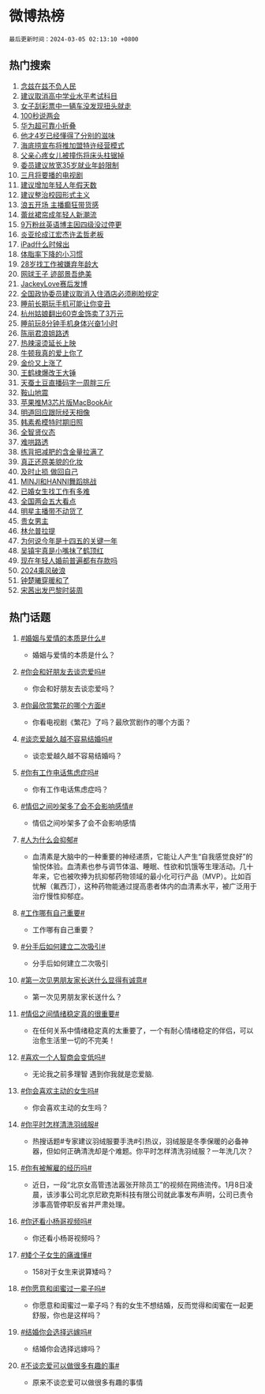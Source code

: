 # 微博热榜

`最后更新时间：2024-03-05 02:13:10 +0800`

## 热门搜索

1. [念兹在兹不负人民](https://m.weibo.cn/search?containerid=100103type%3D1%26t%3D10%26q%3D%23%E5%BF%B5%E5%85%B9%E5%9C%A8%E5%85%B9%E4%B8%8D%E8%B4%9F%E4%BA%BA%E6%B0%91%23&stream_entry_id=51&isnewpage=1&extparam=seat%3D1%26stream_entry_id%3D51%26dgr%3D0%26c_type%3D51%26pos%3D0%26filter_type%3Drealtimehot%26cate%3D10103%26q%3D%2523%25E5%25BF%25B5%25E5%2585%25B9%25E5%259C%25A8%25E5%2585%25B9%25E4%25B8%258D%25E8%25B4%259F%25E4%25BA%25BA%25E6%25B0%2591%2523%26display_time%3D1709575989%26pre_seqid%3D1709575989096026801223)
1. [建议取消高中学业水平考试科目](https://m.weibo.cn/search?containerid=100103type%3D1%26t%3D10%26q%3D%23%E5%BB%BA%E8%AE%AE%E5%8F%96%E6%B6%88%E9%AB%98%E4%B8%AD%E5%AD%A6%E4%B8%9A%E6%B0%B4%E5%B9%B3%E8%80%83%E8%AF%95%E7%A7%91%E7%9B%AE%23&stream_entry_id=31&isnewpage=1&extparam=seat%3D1%26stream_entry_id%3D31%26c_type%3D31%26dgr%3D0%26filter_type%3Drealtimehot%26cate%3D5001%26band_rank%3D1%26pos%3D0%26realpos%3D1%26lcate%3D5001%26q%3D%2523%25E5%25BB%25BA%25E8%25AE%25AE%25E5%258F%2596%25E6%25B6%2588%25E9%25AB%2598%25E4%25B8%25AD%25E5%25AD%25A6%25E4%25B8%259A%25E6%25B0%25B4%25E5%25B9%25B3%25E8%2580%2583%25E8%25AF%2595%25E7%25A7%2591%25E7%259B%25AE%2523%26flag%3D1%26display_time%3D1709575989%26pre_seqid%3D1709575989096026801223)
1. [女子刮彩票中一辆车没发现扭头就走](https://m.weibo.cn/search?containerid=100103type%3D1%26t%3D10%26q%3D%23%E5%A5%B3%E5%AD%90%E5%88%AE%E5%BD%A9%E7%A5%A8%E4%B8%AD%E4%B8%80%E8%BE%86%E8%BD%A6%E6%B2%A1%E5%8F%91%E7%8E%B0%E6%89%AD%E5%A4%B4%E5%B0%B1%E8%B5%B0%23&stream_entry_id=31&isnewpage=1&extparam=seat%3D1%26stream_entry_id%3D31%26c_type%3D31%26dgr%3D0%26filter_type%3Drealtimehot%26cate%3D5001%26band_rank%3D2%26pos%3D1%26realpos%3D2%26lcate%3D5001%26q%3D%2523%25E5%25A5%25B3%25E5%25AD%2590%25E5%2588%25AE%25E5%25BD%25A9%25E7%25A5%25A8%25E4%25B8%25AD%25E4%25B8%2580%25E8%25BE%2586%25E8%25BD%25A6%25E6%25B2%25A1%25E5%258F%2591%25E7%258E%25B0%25E6%2589%25AD%25E5%25A4%25B4%25E5%25B0%25B1%25E8%25B5%25B0%2523%26flag%3D32768%26display_time%3D1709575989%26pre_seqid%3D1709575989096026801223)
1. [100秒说两会](https://m.weibo.cn/search?containerid=100103type%3D1%26t%3D10%26q%3D%23100%E7%A7%92%E8%AF%B4%E4%B8%A4%E4%BC%9A%23&stream_entry_id=31&isnewpage=1&extparam=seat%3D1%26stream_entry_id%3D31%26c_type%3D31%26dgr%3D0%26filter_type%3Drealtimehot%26cate%3D5001%26band_rank%3D3%26pos%3D2%26realpos%3D3%26lcate%3D5001%26q%3D%2523100%25E7%25A7%2592%25E8%25AF%25B4%25E4%25B8%25A4%25E4%25BC%259A%2523%26flag%3D0%26display_time%3D1709575989%26pre_seqid%3D1709575989096026801223)
1. [华为超可靠小折叠](https://m.weibo.cn/search?containerid=100103type%3D1%26t%3D10%26q%3D%23%E5%8D%8E%E4%B8%BA%E8%B6%85%E5%8F%AF%E9%9D%A0%E5%B0%8F%E6%8A%98%E5%8F%A0%23&stream_entry_id=31&isnewpage=1&extparam=seat%3D1%26stream_entry_id%3D31%26c_type%3D31%26dgr%3D0%26filter_type%3Drealtimehot%26adid%3D225747%26q%3D%2523%25E5%258D%258E%25E4%25B8%25BA%25E8%25B6%2585%25E5%258F%25AF%25E9%259D%25A0%25E5%25B0%258F%25E6%258A%2598%25E5%258F%25A0%2523%26cate%3D5001%26pos%3D3%26band_rank%3D4%26lcate%3D5001%26topic_ad%3D1%26is_ad_pos%3D1%26display_time%3D1709575989%26pre_seqid%3D1709575989096026801223)
1. [他才4岁已经懂得了分别的滋味](https://m.weibo.cn/search?containerid=100103type%3D1%26t%3D10%26q%3D%23%E4%BB%96%E6%89%8D4%E5%B2%81%E5%B7%B2%E7%BB%8F%E6%87%82%E5%BE%97%E4%BA%86%E5%88%86%E5%88%AB%E7%9A%84%E6%BB%8B%E5%91%B3%23&stream_entry_id=31&isnewpage=1&extparam=seat%3D1%26stream_entry_id%3D31%26c_type%3D31%26dgr%3D0%26filter_type%3Drealtimehot%26cate%3D5001%26band_rank%3D4%26pos%3D4%26realpos%3D4%26lcate%3D5001%26q%3D%2523%25E4%25BB%2596%25E6%2589%258D4%25E5%25B2%2581%25E5%25B7%25B2%25E7%25BB%258F%25E6%2587%2582%25E5%25BE%2597%25E4%25BA%2586%25E5%2588%2586%25E5%2588%25AB%25E7%259A%2584%25E6%25BB%258B%25E5%2591%25B3%2523%26flag%3D32768%26display_time%3D1709575989%26pre_seqid%3D1709575989096026801223)
1. [海底捞宣布将推加盟特许经营模式](https://m.weibo.cn/search?containerid=100103type%3D1%26t%3D10%26q%3D%23%E6%B5%B7%E5%BA%95%E6%8D%9E%E5%AE%A3%E5%B8%83%E5%B0%86%E6%8E%A8%E5%8A%A0%E7%9B%9F%E7%89%B9%E8%AE%B8%E7%BB%8F%E8%90%A5%E6%A8%A1%E5%BC%8F%23&stream_entry_id=31&isnewpage=1&extparam=seat%3D1%26stream_entry_id%3D31%26c_type%3D31%26dgr%3D0%26filter_type%3Drealtimehot%26cate%3D5001%26band_rank%3D5%26pos%3D5%26realpos%3D5%26lcate%3D5001%26q%3D%2523%25E6%25B5%25B7%25E5%25BA%2595%25E6%258D%259E%25E5%25AE%25A3%25E5%25B8%2583%25E5%25B0%2586%25E6%258E%25A8%25E5%258A%25A0%25E7%259B%259F%25E7%2589%25B9%25E8%25AE%25B8%25E7%25BB%258F%25E8%2590%25A5%25E6%25A8%25A1%25E5%25BC%258F%2523%26flag%3D2%26display_time%3D1709575989%26pre_seqid%3D1709575989096026801223)
1. [父亲心疼女儿被撞伤将床头柱锯掉](https://m.weibo.cn/search?containerid=100103type%3D1%26t%3D10%26q%3D%23%E7%88%B6%E4%BA%B2%E5%BF%83%E7%96%BC%E5%A5%B3%E5%84%BF%E8%A2%AB%E6%92%9E%E4%BC%A4%E5%B0%86%E5%BA%8A%E5%A4%B4%E6%9F%B1%E9%94%AF%E6%8E%89%23&stream_entry_id=31&isnewpage=1&extparam=seat%3D1%26stream_entry_id%3D31%26c_type%3D31%26dgr%3D0%26filter_type%3Drealtimehot%26cate%3D5001%26band_rank%3D6%26pos%3D6%26realpos%3D6%26lcate%3D5001%26q%3D%2523%25E7%2588%25B6%25E4%25BA%25B2%25E5%25BF%2583%25E7%2596%25BC%25E5%25A5%25B3%25E5%2584%25BF%25E8%25A2%25AB%25E6%2592%259E%25E4%25BC%25A4%25E5%25B0%2586%25E5%25BA%258A%25E5%25A4%25B4%25E6%259F%25B1%25E9%2594%25AF%25E6%258E%2589%2523%26flag%3D32768%26display_time%3D1709575989%26pre_seqid%3D1709575989096026801223)
1. [委员建议放宽35岁就业年龄限制](https://m.weibo.cn/search?containerid=100103type%3D1%26t%3D10%26q%3D%23%E5%A7%94%E5%91%98%E5%BB%BA%E8%AE%AE%E6%94%BE%E5%AE%BD35%E5%B2%81%E5%B0%B1%E4%B8%9A%E5%B9%B4%E9%BE%84%E9%99%90%E5%88%B6%23&stream_entry_id=31&isnewpage=1&extparam=seat%3D1%26stream_entry_id%3D31%26c_type%3D31%26dgr%3D0%26filter_type%3Drealtimehot%26cate%3D5001%26band_rank%3D7%26pos%3D7%26realpos%3D7%26lcate%3D5001%26q%3D%2523%25E5%25A7%2594%25E5%2591%2598%25E5%25BB%25BA%25E8%25AE%25AE%25E6%2594%25BE%25E5%25AE%25BD35%25E5%25B2%2581%25E5%25B0%25B1%25E4%25B8%259A%25E5%25B9%25B4%25E9%25BE%2584%25E9%2599%2590%25E5%2588%25B6%2523%26flag%3D0%26display_time%3D1709575989%26pre_seqid%3D1709575989096026801223)
1. [三月将要播的电视剧](https://m.weibo.cn/search?containerid=100103type%3D1%26t%3D10%26q%3D%23%E4%B8%89%E6%9C%88%E5%B0%86%E8%A6%81%E6%92%AD%E7%9A%84%E7%94%B5%E8%A7%86%E5%89%A7%23&stream_entry_id=31&isnewpage=1&extparam=seat%3D1%26stream_entry_id%3D31%26c_type%3D31%26dgr%3D0%26filter_type%3Drealtimehot%26cate%3D5001%26band_rank%3D8%26pos%3D8%26realpos%3D8%26lcate%3D5001%26q%3D%2523%25E4%25B8%2589%25E6%259C%2588%25E5%25B0%2586%25E8%25A6%2581%25E6%2592%25AD%25E7%259A%2584%25E7%2594%25B5%25E8%25A7%2586%25E5%2589%25A7%2523%26flag%3D0%26display_time%3D1709575989%26pre_seqid%3D1709575989096026801223)
1. [建议增加年轻人年假天数](https://m.weibo.cn/search?containerid=100103type%3D1%26t%3D10%26q%3D%23%E5%BB%BA%E8%AE%AE%E5%A2%9E%E5%8A%A0%E5%B9%B4%E8%BD%BB%E4%BA%BA%E5%B9%B4%E5%81%87%E5%A4%A9%E6%95%B0%23&stream_entry_id=31&isnewpage=1&extparam=seat%3D1%26stream_entry_id%3D31%26c_type%3D31%26dgr%3D0%26filter_type%3Drealtimehot%26cate%3D5001%26band_rank%3D9%26pos%3D9%26realpos%3D9%26lcate%3D5001%26q%3D%2523%25E5%25BB%25BA%25E8%25AE%25AE%25E5%25A2%259E%25E5%258A%25A0%25E5%25B9%25B4%25E8%25BD%25BB%25E4%25BA%25BA%25E5%25B9%25B4%25E5%2581%2587%25E5%25A4%25A9%25E6%2595%25B0%2523%26flag%3D0%26display_time%3D1709575989%26pre_seqid%3D1709575989096026801223)
1. [建议整治校园形式主义](https://m.weibo.cn/search?containerid=100103type%3D1%26t%3D10%26q%3D%23%E5%BB%BA%E8%AE%AE%E6%95%B4%E6%B2%BB%E6%A0%A1%E5%9B%AD%E5%BD%A2%E5%BC%8F%E4%B8%BB%E4%B9%89%23&stream_entry_id=31&isnewpage=1&extparam=seat%3D1%26stream_entry_id%3D31%26c_type%3D31%26dgr%3D0%26filter_type%3Drealtimehot%26cate%3D5001%26band_rank%3D10%26pos%3D10%26realpos%3D10%26lcate%3D5001%26q%3D%2523%25E5%25BB%25BA%25E8%25AE%25AE%25E6%2595%25B4%25E6%25B2%25BB%25E6%25A0%25A1%25E5%259B%25AD%25E5%25BD%25A2%25E5%25BC%258F%25E4%25B8%25BB%25E4%25B9%2589%2523%26flag%3D0%26display_time%3D1709575989%26pre_seqid%3D1709575989096026801223)
1. [浪五开场 主播癫狂带货感](https://m.weibo.cn/search?containerid=100103type%3D1%26t%3D10%26q%3D%E6%B5%AA%E4%BA%94%E5%BC%80%E5%9C%BA+%E4%B8%BB%E6%92%AD%E7%99%AB%E7%8B%82%E5%B8%A6%E8%B4%A7%E6%84%9F&stream_entry_id=31&isnewpage=1&extparam=seat%3D1%26stream_entry_id%3D31%26c_type%3D31%26dgr%3D0%26filter_type%3Drealtimehot%26cate%3D5001%26band_rank%3D11%26pos%3D11%26realpos%3D11%26lcate%3D5001%26q%3D%25E6%25B5%25AA%25E4%25BA%2594%25E5%25BC%2580%25E5%259C%25BA%2520%25E4%25B8%25BB%25E6%2592%25AD%25E7%2599%25AB%25E7%258B%2582%25E5%25B8%25A6%25E8%25B4%25A7%25E6%2584%259F%26flag%3D2%26display_time%3D1709575989%26pre_seqid%3D1709575989096026801223)
1. [蕾丝裙帘成年轻人新潮流](https://m.weibo.cn/search?containerid=100103type%3D1%26t%3D10%26q%3D%23%E8%95%BE%E4%B8%9D%E8%A3%99%E5%B8%98%E6%88%90%E5%B9%B4%E8%BD%BB%E4%BA%BA%E6%96%B0%E6%BD%AE%E6%B5%81%23&stream_entry_id=31&isnewpage=1&extparam=seat%3D1%26stream_entry_id%3D31%26c_type%3D31%26dgr%3D0%26filter_type%3Drealtimehot%26cate%3D5001%26band_rank%3D12%26pos%3D12%26realpos%3D12%26lcate%3D5001%26q%3D%2523%25E8%2595%25BE%25E4%25B8%259D%25E8%25A3%2599%25E5%25B8%2598%25E6%2588%2590%25E5%25B9%25B4%25E8%25BD%25BB%25E4%25BA%25BA%25E6%2596%25B0%25E6%25BD%25AE%25E6%25B5%2581%2523%26flag%3D2%26display_time%3D1709575989%26pre_seqid%3D1709575989096026801223)
1. [9万粉丝英语博主因四级没过停更](https://m.weibo.cn/search?containerid=100103type%3D1%26t%3D10%26q%3D%239%E4%B8%87%E7%B2%89%E4%B8%9D%E8%8B%B1%E8%AF%AD%E5%8D%9A%E4%B8%BB%E5%9B%A0%E5%9B%9B%E7%BA%A7%E6%B2%A1%E8%BF%87%E5%81%9C%E6%9B%B4%23&stream_entry_id=31&isnewpage=1&extparam=seat%3D1%26stream_entry_id%3D31%26c_type%3D31%26dgr%3D0%26filter_type%3Drealtimehot%26cate%3D5001%26band_rank%3D13%26pos%3D13%26realpos%3D13%26lcate%3D5001%26q%3D%25239%25E4%25B8%2587%25E7%25B2%2589%25E4%25B8%259D%25E8%258B%25B1%25E8%25AF%25AD%25E5%258D%259A%25E4%25B8%25BB%25E5%259B%25A0%25E5%259B%259B%25E7%25BA%25A7%25E6%25B2%25A1%25E8%25BF%2587%25E5%2581%259C%25E6%259B%25B4%2523%26flag%3D2%26display_time%3D1709575989%26pre_seqid%3D1709575989096026801223)
1. [炎亚纶成江宏杰许孟哲老板](https://m.weibo.cn/search?containerid=100103type%3D1%26t%3D10%26q%3D%23%E7%82%8E%E4%BA%9A%E7%BA%B6%E6%88%90%E6%B1%9F%E5%AE%8F%E6%9D%B0%E8%AE%B8%E5%AD%9F%E5%93%B2%E8%80%81%E6%9D%BF%23&stream_entry_id=31&isnewpage=1&extparam=seat%3D1%26stream_entry_id%3D31%26c_type%3D31%26dgr%3D0%26filter_type%3Drealtimehot%26cate%3D5001%26band_rank%3D14%26pos%3D14%26realpos%3D14%26lcate%3D5001%26q%3D%2523%25E7%2582%258E%25E4%25BA%259A%25E7%25BA%25B6%25E6%2588%2590%25E6%25B1%259F%25E5%25AE%258F%25E6%259D%25B0%25E8%25AE%25B8%25E5%25AD%259F%25E5%2593%25B2%25E8%2580%2581%25E6%259D%25BF%2523%26flag%3D2%26display_time%3D1709575989%26pre_seqid%3D1709575989096026801223)
1. [iPad什么时候出](https://m.weibo.cn/search?containerid=100103type%3D1%26t%3D10%26q%3D%23iPad%E4%BB%80%E4%B9%88%E6%97%B6%E5%80%99%E5%87%BA%23&stream_entry_id=31&isnewpage=1&extparam=seat%3D1%26stream_entry_id%3D31%26c_type%3D31%26dgr%3D0%26filter_type%3Drealtimehot%26cate%3D5001%26band_rank%3D15%26pos%3D15%26realpos%3D15%26lcate%3D5001%26q%3D%2523iPad%25E4%25BB%2580%25E4%25B9%2588%25E6%2597%25B6%25E5%2580%2599%25E5%2587%25BA%2523%26flag%3D0%26display_time%3D1709575989%26pre_seqid%3D1709575989096026801223)
1. [体脂率下降的小习惯](https://m.weibo.cn/search?containerid=100103type%3D1%26t%3D10%26q%3D%E4%BD%93%E8%84%82%E7%8E%87%E4%B8%8B%E9%99%8D%E7%9A%84%E5%B0%8F%E4%B9%A0%E6%83%AF&stream_entry_id=31&isnewpage=1&extparam=seat%3D1%26stream_entry_id%3D31%26c_type%3D31%26dgr%3D0%26filter_type%3Drealtimehot%26cate%3D5001%26band_rank%3D16%26pos%3D16%26realpos%3D16%26lcate%3D5001%26q%3D%25E4%25BD%2593%25E8%2584%2582%25E7%258E%2587%25E4%25B8%258B%25E9%2599%258D%25E7%259A%2584%25E5%25B0%258F%25E4%25B9%25A0%25E6%2583%25AF%26flag%3D0%26display_time%3D1709575989%26pre_seqid%3D1709575989096026801223)
1. [28岁找工作被嫌弃年龄大](https://m.weibo.cn/search?containerid=100103type%3D1%26t%3D10%26q%3D%2328%E5%B2%81%E6%89%BE%E5%B7%A5%E4%BD%9C%E8%A2%AB%E5%AB%8C%E5%BC%83%E5%B9%B4%E9%BE%84%E5%A4%A7%23&stream_entry_id=31&isnewpage=1&extparam=seat%3D1%26stream_entry_id%3D31%26c_type%3D31%26dgr%3D0%26filter_type%3Drealtimehot%26cate%3D5001%26band_rank%3D17%26pos%3D17%26realpos%3D17%26lcate%3D5001%26q%3D%252328%25E5%25B2%2581%25E6%2589%25BE%25E5%25B7%25A5%25E4%25BD%259C%25E8%25A2%25AB%25E5%25AB%258C%25E5%25BC%2583%25E5%25B9%25B4%25E9%25BE%2584%25E5%25A4%25A7%2523%26flag%3D0%26display_time%3D1709575989%26pre_seqid%3D1709575989096026801223)
1. [网球王子 迹部景吾绝美](https://m.weibo.cn/search?containerid=100103type%3D1%26t%3D10%26q%3D%E7%BD%91%E7%90%83%E7%8E%8B%E5%AD%90+%E8%BF%B9%E9%83%A8%E6%99%AF%E5%90%BE%E7%BB%9D%E7%BE%8E&stream_entry_id=31&isnewpage=1&extparam=seat%3D1%26stream_entry_id%3D31%26c_type%3D31%26dgr%3D0%26filter_type%3Drealtimehot%26cate%3D5001%26band_rank%3D18%26pos%3D18%26realpos%3D18%26lcate%3D5001%26q%3D%25E7%25BD%2591%25E7%2590%2583%25E7%258E%258B%25E5%25AD%2590%2520%25E8%25BF%25B9%25E9%2583%25A8%25E6%2599%25AF%25E5%2590%25BE%25E7%25BB%259D%25E7%25BE%258E%26flag%3D1%26display_time%3D1709575989%26pre_seqid%3D1709575989096026801223)
1. [JackeyLove赛后发博](https://m.weibo.cn/search?containerid=100103type%3D1%26t%3D10%26q%3DJackeyLove%E8%B5%9B%E5%90%8E%E5%8F%91%E5%8D%9A&stream_entry_id=31&isnewpage=1&extparam=seat%3D1%26stream_entry_id%3D31%26c_type%3D31%26dgr%3D0%26filter_type%3Drealtimehot%26cate%3D5001%26band_rank%3D19%26pos%3D19%26realpos%3D19%26lcate%3D5001%26q%3DJackeyLove%25E8%25B5%259B%25E5%2590%258E%25E5%258F%2591%25E5%258D%259A%26flag%3D0%26display_time%3D1709575989%26pre_seqid%3D1709575989096026801223)
1. [全国政协委员建议取消入住酒店必须刷脸规定](https://m.weibo.cn/search?containerid=100103type%3D1%26t%3D10%26q%3D%23%E5%85%A8%E5%9B%BD%E6%94%BF%E5%8D%8F%E5%A7%94%E5%91%98%E5%BB%BA%E8%AE%AE%E5%8F%96%E6%B6%88%E5%85%A5%E4%BD%8F%E9%85%92%E5%BA%97%E5%BF%85%E9%A1%BB%E5%88%B7%E8%84%B8%E8%A7%84%E5%AE%9A%23&stream_entry_id=31&isnewpage=1&extparam=seat%3D1%26stream_entry_id%3D31%26c_type%3D31%26dgr%3D0%26filter_type%3Drealtimehot%26cate%3D5001%26band_rank%3D20%26pos%3D20%26realpos%3D20%26lcate%3D5001%26q%3D%2523%25E5%2585%25A8%25E5%259B%25BD%25E6%2594%25BF%25E5%258D%258F%25E5%25A7%2594%25E5%2591%2598%25E5%25BB%25BA%25E8%25AE%25AE%25E5%258F%2596%25E6%25B6%2588%25E5%2585%25A5%25E4%25BD%258F%25E9%2585%2592%25E5%25BA%2597%25E5%25BF%2585%25E9%25A1%25BB%25E5%2588%25B7%25E8%2584%25B8%25E8%25A7%2584%25E5%25AE%259A%2523%26flag%3D0%26display_time%3D1709575989%26pre_seqid%3D1709575989096026801223)
1. [睡前长期玩手机可能让你变丑](https://m.weibo.cn/search?containerid=100103type%3D1%26t%3D10%26q%3D%23%E7%9D%A1%E5%89%8D%E9%95%BF%E6%9C%9F%E7%8E%A9%E6%89%8B%E6%9C%BA%E5%8F%AF%E8%83%BD%E8%AE%A9%E4%BD%A0%E5%8F%98%E4%B8%91%23&stream_entry_id=31&isnewpage=1&extparam=seat%3D1%26stream_entry_id%3D31%26c_type%3D31%26dgr%3D0%26filter_type%3Drealtimehot%26cate%3D5001%26band_rank%3D21%26pos%3D21%26realpos%3D21%26lcate%3D5001%26q%3D%2523%25E7%259D%25A1%25E5%2589%258D%25E9%2595%25BF%25E6%259C%259F%25E7%258E%25A9%25E6%2589%258B%25E6%259C%25BA%25E5%258F%25AF%25E8%2583%25BD%25E8%25AE%25A9%25E4%25BD%25A0%25E5%258F%2598%25E4%25B8%2591%2523%26flag%3D0%26display_time%3D1709575989%26pre_seqid%3D1709575989096026801223)
1. [杭州姑娘翻出60克金饰卖了3万元](https://m.weibo.cn/search?containerid=100103type%3D1%26t%3D10%26q%3D%23%E6%9D%AD%E5%B7%9E%E5%A7%91%E5%A8%98%E7%BF%BB%E5%87%BA60%E5%85%8B%E9%87%91%E9%A5%B0%E5%8D%96%E4%BA%863%E4%B8%87%E5%85%83%23&stream_entry_id=31&isnewpage=1&extparam=seat%3D1%26stream_entry_id%3D31%26c_type%3D31%26dgr%3D0%26filter_type%3Drealtimehot%26cate%3D5001%26band_rank%3D22%26pos%3D22%26realpos%3D22%26lcate%3D5001%26q%3D%2523%25E6%259D%25AD%25E5%25B7%259E%25E5%25A7%2591%25E5%25A8%2598%25E7%25BF%25BB%25E5%2587%25BA60%25E5%2585%258B%25E9%2587%2591%25E9%25A5%25B0%25E5%258D%2596%25E4%25BA%25863%25E4%25B8%2587%25E5%2585%2583%2523%26flag%3D0%26display_time%3D1709575989%26pre_seqid%3D1709575989096026801223)
1. [睡前玩8分钟手机身体兴奋1小时](https://m.weibo.cn/search?containerid=100103type%3D1%26t%3D10%26q%3D%23%E7%9D%A1%E5%89%8D%E7%8E%A98%E5%88%86%E9%92%9F%E6%89%8B%E6%9C%BA%E8%BA%AB%E4%BD%93%E5%85%B4%E5%A5%8B1%E5%B0%8F%E6%97%B6%23&stream_entry_id=31&isnewpage=1&extparam=seat%3D1%26stream_entry_id%3D31%26c_type%3D31%26dgr%3D0%26filter_type%3Drealtimehot%26cate%3D5001%26band_rank%3D23%26pos%3D23%26realpos%3D23%26lcate%3D5001%26q%3D%2523%25E7%259D%25A1%25E5%2589%258D%25E7%258E%25A98%25E5%2588%2586%25E9%2592%259F%25E6%2589%258B%25E6%259C%25BA%25E8%25BA%25AB%25E4%25BD%2593%25E5%2585%25B4%25E5%25A5%258B1%25E5%25B0%258F%25E6%2597%25B6%2523%26flag%3D0%26display_time%3D1709575989%26pre_seqid%3D1709575989096026801223)
1. [陈丽君浪姐路透](https://m.weibo.cn/search?containerid=100103type%3D1%26t%3D10%26q%3D%E9%99%88%E4%B8%BD%E5%90%9B%E6%B5%AA%E5%A7%90%E8%B7%AF%E9%80%8F&stream_entry_id=31&isnewpage=1&extparam=seat%3D1%26stream_entry_id%3D31%26c_type%3D31%26dgr%3D0%26filter_type%3Drealtimehot%26cate%3D5001%26band_rank%3D24%26pos%3D24%26realpos%3D24%26lcate%3D5001%26q%3D%25E9%2599%2588%25E4%25B8%25BD%25E5%2590%259B%25E6%25B5%25AA%25E5%25A7%2590%25E8%25B7%25AF%25E9%2580%258F%26flag%3D0%26display_time%3D1709575989%26pre_seqid%3D1709575989096026801223)
1. [热辣滚烫延长上映](https://m.weibo.cn/search?containerid=100103type%3D1%26t%3D10%26q%3D%E7%83%AD%E8%BE%A3%E6%BB%9A%E7%83%AB%E5%BB%B6%E9%95%BF%E4%B8%8A%E6%98%A0&stream_entry_id=31&isnewpage=1&extparam=seat%3D1%26stream_entry_id%3D31%26c_type%3D31%26dgr%3D0%26filter_type%3Drealtimehot%26cate%3D5001%26band_rank%3D25%26pos%3D25%26realpos%3D25%26lcate%3D5001%26q%3D%25E7%2583%25AD%25E8%25BE%25A3%25E6%25BB%259A%25E7%2583%25AB%25E5%25BB%25B6%25E9%2595%25BF%25E4%25B8%258A%25E6%2598%25A0%26flag%3D1%26display_time%3D1709575989%26pre_seqid%3D1709575989096026801223)
1. [牛顿我真的爱上你了](https://m.weibo.cn/search?containerid=100103type%3D1%26t%3D10%26q%3D%23%E7%89%9B%E9%A1%BF%E6%88%91%E7%9C%9F%E7%9A%84%E7%88%B1%E4%B8%8A%E4%BD%A0%E4%BA%86%23&stream_entry_id=31&isnewpage=1&extparam=seat%3D1%26stream_entry_id%3D31%26c_type%3D31%26dgr%3D0%26filter_type%3Drealtimehot%26cate%3D5001%26band_rank%3D26%26pos%3D26%26realpos%3D26%26lcate%3D5001%26q%3D%2523%25E7%2589%259B%25E9%25A1%25BF%25E6%2588%2591%25E7%259C%259F%25E7%259A%2584%25E7%2588%25B1%25E4%25B8%258A%25E4%25BD%25A0%25E4%25BA%2586%2523%26flag%3D1%26display_time%3D1709575989%26pre_seqid%3D1709575989096026801223)
1. [金价又上涨了](https://m.weibo.cn/search?containerid=100103type%3D1%26t%3D10%26q%3D%23%E9%87%91%E4%BB%B7%E5%8F%88%E4%B8%8A%E6%B6%A8%E4%BA%86%23&stream_entry_id=31&isnewpage=1&extparam=seat%3D1%26stream_entry_id%3D31%26c_type%3D31%26dgr%3D0%26filter_type%3Drealtimehot%26cate%3D5001%26band_rank%3D27%26pos%3D27%26realpos%3D27%26lcate%3D5001%26q%3D%2523%25E9%2587%2591%25E4%25BB%25B7%25E5%258F%2588%25E4%25B8%258A%25E6%25B6%25A8%25E4%25BA%2586%2523%26flag%3D0%26display_time%3D1709575989%26pre_seqid%3D1709575989096026801223)
1. [王鹤棣爆改王大锤](https://m.weibo.cn/search?containerid=100103type%3D1%26t%3D10%26q%3D%E7%8E%8B%E9%B9%A4%E6%A3%A3%E7%88%86%E6%94%B9%E7%8E%8B%E5%A4%A7%E9%94%A4&stream_entry_id=31&isnewpage=1&extparam=seat%3D1%26stream_entry_id%3D31%26c_type%3D31%26dgr%3D0%26filter_type%3Drealtimehot%26cate%3D5001%26band_rank%3D28%26pos%3D28%26realpos%3D28%26lcate%3D5001%26q%3D%25E7%258E%258B%25E9%25B9%25A4%25E6%25A3%25A3%25E7%2588%2586%25E6%2594%25B9%25E7%258E%258B%25E5%25A4%25A7%25E9%2594%25A4%26flag%3D0%26display_time%3D1709575989%26pre_seqid%3D1709575989096026801223)
1. [天蚕土豆直播码字一周胖三斤](https://m.weibo.cn/search?containerid=100103type%3D1%26t%3D10%26q%3D%23%E5%A4%A9%E8%9A%95%E5%9C%9F%E8%B1%86%E7%9B%B4%E6%92%AD%E7%A0%81%E5%AD%97%E4%B8%80%E5%91%A8%E8%83%96%E4%B8%89%E6%96%A4%23&stream_entry_id=31&isnewpage=1&extparam=seat%3D1%26stream_entry_id%3D31%26c_type%3D31%26dgr%3D0%26filter_type%3Drealtimehot%26cate%3D5001%26band_rank%3D29%26pos%3D29%26realpos%3D29%26lcate%3D5001%26q%3D%2523%25E5%25A4%25A9%25E8%259A%2595%25E5%259C%259F%25E8%25B1%2586%25E7%259B%25B4%25E6%2592%25AD%25E7%25A0%2581%25E5%25AD%2597%25E4%25B8%2580%25E5%2591%25A8%25E8%2583%2596%25E4%25B8%2589%25E6%2596%25A4%2523%26flag%3D1%26display_time%3D1709575989%26pre_seqid%3D1709575989096026801223)
1. [鞍山地震](https://m.weibo.cn/search?containerid=100103type%3D1%26t%3D10%26q%3D%E9%9E%8D%E5%B1%B1%E5%9C%B0%E9%9C%87&stream_entry_id=31&isnewpage=1&extparam=seat%3D1%26stream_entry_id%3D31%26c_type%3D31%26dgr%3D0%26filter_type%3Drealtimehot%26cate%3D5001%26band_rank%3D30%26pos%3D30%26realpos%3D30%26lcate%3D5001%26q%3D%25E9%259E%258D%25E5%25B1%25B1%25E5%259C%25B0%25E9%259C%2587%26flag%3D0%26display_time%3D1709575989%26pre_seqid%3D1709575989096026801223)
1. [苹果推M3芯片版MacBookAir](https://m.weibo.cn/search?containerid=100103type%3D1%26t%3D10%26q%3D%23%E8%8B%B9%E6%9E%9C%E6%8E%A8M3%E8%8A%AF%E7%89%87%E7%89%88MacBookAir%23&stream_entry_id=31&isnewpage=1&extparam=seat%3D1%26stream_entry_id%3D31%26c_type%3D31%26dgr%3D0%26filter_type%3Drealtimehot%26cate%3D5001%26band_rank%3D31%26pos%3D31%26realpos%3D31%26lcate%3D5001%26q%3D%2523%25E8%258B%25B9%25E6%259E%259C%25E6%258E%25A8M3%25E8%258A%25AF%25E7%2589%2587%25E7%2589%2588MacBookAir%2523%26flag%3D0%26display_time%3D1709575989%26pre_seqid%3D1709575989096026801223)
1. [明道回应跟阮经天相像](https://m.weibo.cn/search?containerid=100103type%3D1%26t%3D10%26q%3D%23%E6%98%8E%E9%81%93%E5%9B%9E%E5%BA%94%E8%B7%9F%E9%98%AE%E7%BB%8F%E5%A4%A9%E7%9B%B8%E5%83%8F%23&stream_entry_id=31&isnewpage=1&extparam=seat%3D1%26stream_entry_id%3D31%26c_type%3D31%26dgr%3D0%26filter_type%3Drealtimehot%26cate%3D5001%26band_rank%3D32%26pos%3D32%26realpos%3D32%26lcate%3D5001%26q%3D%2523%25E6%2598%258E%25E9%2581%2593%25E5%259B%259E%25E5%25BA%2594%25E8%25B7%259F%25E9%2598%25AE%25E7%25BB%258F%25E5%25A4%25A9%25E7%259B%25B8%25E5%2583%258F%2523%26flag%3D0%26display_time%3D1709575989%26pre_seqid%3D1709575989096026801223)
1. [韩素希模特时期旧照](https://m.weibo.cn/search?containerid=100103type%3D1%26t%3D10%26q%3D%23%E9%9F%A9%E7%B4%A0%E5%B8%8C%E6%A8%A1%E7%89%B9%E6%97%B6%E6%9C%9F%E6%97%A7%E7%85%A7%23&stream_entry_id=31&isnewpage=1&extparam=seat%3D1%26stream_entry_id%3D31%26c_type%3D31%26dgr%3D0%26filter_type%3Drealtimehot%26cate%3D5001%26band_rank%3D33%26pos%3D33%26realpos%3D33%26lcate%3D5001%26q%3D%2523%25E9%259F%25A9%25E7%25B4%25A0%25E5%25B8%258C%25E6%25A8%25A1%25E7%2589%25B9%25E6%2597%25B6%25E6%259C%259F%25E6%2597%25A7%25E7%2585%25A7%2523%26flag%3D1%26display_time%3D1709575989%26pre_seqid%3D1709575989096026801223)
1. [全智贤仪态](https://m.weibo.cn/search?containerid=100103type%3D1%26t%3D10%26q%3D%23%E5%85%A8%E6%99%BA%E8%B4%A4%E4%BB%AA%E6%80%81%23&stream_entry_id=31&isnewpage=1&extparam=seat%3D1%26stream_entry_id%3D31%26c_type%3D31%26dgr%3D0%26filter_type%3Drealtimehot%26cate%3D5001%26band_rank%3D34%26pos%3D34%26realpos%3D34%26lcate%3D5001%26q%3D%2523%25E5%2585%25A8%25E6%2599%25BA%25E8%25B4%25A4%25E4%25BB%25AA%25E6%2580%2581%2523%26flag%3D0%26display_time%3D1709575989%26pre_seqid%3D1709575989096026801223)
1. [难哄路透](https://m.weibo.cn/search?containerid=100103type%3D1%26t%3D10%26q%3D%E9%9A%BE%E5%93%84%E8%B7%AF%E9%80%8F&stream_entry_id=31&isnewpage=1&extparam=seat%3D1%26stream_entry_id%3D31%26c_type%3D31%26dgr%3D0%26filter_type%3Drealtimehot%26cate%3D5001%26band_rank%3D35%26pos%3D35%26realpos%3D35%26lcate%3D5001%26q%3D%25E9%259A%25BE%25E5%2593%2584%25E8%25B7%25AF%25E9%2580%258F%26flag%3D0%26display_time%3D1709575989%26pre_seqid%3D1709575989096026801223)
1. [练背把减肥的含金量拉满了](https://m.weibo.cn/search?containerid=100103type%3D1%26t%3D10%26q%3D%E7%BB%83%E8%83%8C%E6%8A%8A%E5%87%8F%E8%82%A5%E7%9A%84%E5%90%AB%E9%87%91%E9%87%8F%E6%8B%89%E6%BB%A1%E4%BA%86&stream_entry_id=31&isnewpage=1&extparam=seat%3D1%26stream_entry_id%3D31%26c_type%3D31%26dgr%3D0%26filter_type%3Drealtimehot%26cate%3D5001%26band_rank%3D36%26pos%3D36%26realpos%3D36%26lcate%3D5001%26q%3D%25E7%25BB%2583%25E8%2583%258C%25E6%258A%258A%25E5%2587%258F%25E8%2582%25A5%25E7%259A%2584%25E5%2590%25AB%25E9%2587%2591%25E9%2587%258F%25E6%258B%2589%25E6%25BB%25A1%25E4%25BA%2586%26flag%3D0%26display_time%3D1709575989%26pre_seqid%3D1709575989096026801223)
1. [真正还原美貌的化妆](https://m.weibo.cn/search?containerid=100103type%3D1%26t%3D10%26q%3D%E7%9C%9F%E6%AD%A3%E8%BF%98%E5%8E%9F%E7%BE%8E%E8%B2%8C%E7%9A%84%E5%8C%96%E5%A6%86&stream_entry_id=31&isnewpage=1&extparam=seat%3D1%26stream_entry_id%3D31%26c_type%3D31%26dgr%3D0%26filter_type%3Drealtimehot%26cate%3D5001%26band_rank%3D37%26pos%3D37%26realpos%3D37%26lcate%3D5001%26q%3D%25E7%259C%259F%25E6%25AD%25A3%25E8%25BF%2598%25E5%258E%259F%25E7%25BE%258E%25E8%25B2%258C%25E7%259A%2584%25E5%258C%2596%25E5%25A6%2586%26flag%3D0%26display_time%3D1709575989%26pre_seqid%3D1709575989096026801223)
1. [及时止损 做回自己](https://m.weibo.cn/search?containerid=100103type%3D1%26t%3D10%26q%3D%E5%8F%8A%E6%97%B6%E6%AD%A2%E6%8D%9F+%E5%81%9A%E5%9B%9E%E8%87%AA%E5%B7%B1&stream_entry_id=31&isnewpage=1&extparam=seat%3D1%26stream_entry_id%3D31%26c_type%3D31%26dgr%3D0%26filter_type%3Drealtimehot%26cate%3D5001%26band_rank%3D38%26pos%3D38%26realpos%3D38%26lcate%3D5001%26q%3D%25E5%258F%258A%25E6%2597%25B6%25E6%25AD%25A2%25E6%258D%259F%2520%25E5%2581%259A%25E5%259B%259E%25E8%2587%25AA%25E5%25B7%25B1%26flag%3D0%26display_time%3D1709575989%26pre_seqid%3D1709575989096026801223)
1. [MINJI和HANNI舞蹈挑战](https://m.weibo.cn/search?containerid=100103type%3D1%26t%3D10%26q%3DMINJI%E5%92%8CHANNI%E8%88%9E%E8%B9%88%E6%8C%91%E6%88%98&stream_entry_id=31&isnewpage=1&extparam=seat%3D1%26stream_entry_id%3D31%26c_type%3D31%26dgr%3D0%26filter_type%3Drealtimehot%26cate%3D5001%26band_rank%3D39%26pos%3D39%26realpos%3D39%26lcate%3D5001%26q%3DMINJI%25E5%2592%258CHANNI%25E8%2588%259E%25E8%25B9%2588%25E6%258C%2591%25E6%2588%2598%26flag%3D1%26display_time%3D1709575989%26pre_seqid%3D1709575989096026801223)
1. [已婚女生找工作有多难](https://m.weibo.cn/search?containerid=100103type%3D1%26t%3D10%26q%3D%23%E5%B7%B2%E5%A9%9A%E5%A5%B3%E7%94%9F%E6%89%BE%E5%B7%A5%E4%BD%9C%E6%9C%89%E5%A4%9A%E9%9A%BE%23&stream_entry_id=31&isnewpage=1&extparam=seat%3D1%26stream_entry_id%3D31%26c_type%3D31%26dgr%3D0%26filter_type%3Drealtimehot%26cate%3D5001%26band_rank%3D40%26pos%3D40%26realpos%3D40%26lcate%3D5001%26q%3D%2523%25E5%25B7%25B2%25E5%25A9%259A%25E5%25A5%25B3%25E7%2594%259F%25E6%2589%25BE%25E5%25B7%25A5%25E4%25BD%259C%25E6%259C%2589%25E5%25A4%259A%25E9%259A%25BE%2523%26flag%3D0%26display_time%3D1709575989%26pre_seqid%3D1709575989096026801223)
1. [全国两会五大看点](https://m.weibo.cn/search?containerid=100103type%3D1%26t%3D10%26q%3D%23%E5%85%A8%E5%9B%BD%E4%B8%A4%E4%BC%9A%E4%BA%94%E5%A4%A7%E7%9C%8B%E7%82%B9%23&stream_entry_id=31&isnewpage=1&extparam=seat%3D1%26stream_entry_id%3D31%26c_type%3D31%26dgr%3D0%26filter_type%3Drealtimehot%26cate%3D5001%26band_rank%3D41%26pos%3D41%26realpos%3D41%26lcate%3D5001%26q%3D%2523%25E5%2585%25A8%25E5%259B%25BD%25E4%25B8%25A4%25E4%25BC%259A%25E4%25BA%2594%25E5%25A4%25A7%25E7%259C%258B%25E7%2582%25B9%2523%26flag%3D0%26display_time%3D1709575989%26pre_seqid%3D1709575989096026801223)
1. [明星主播带不动货了](https://m.weibo.cn/search?containerid=100103type%3D1%26t%3D10%26q%3D%23%E6%98%8E%E6%98%9F%E4%B8%BB%E6%92%AD%E5%B8%A6%E4%B8%8D%E5%8A%A8%E8%B4%A7%E4%BA%86%23&stream_entry_id=31&isnewpage=1&extparam=seat%3D1%26stream_entry_id%3D31%26c_type%3D31%26dgr%3D0%26filter_type%3Drealtimehot%26cate%3D5001%26band_rank%3D42%26pos%3D42%26realpos%3D42%26lcate%3D5001%26q%3D%2523%25E6%2598%258E%25E6%2598%259F%25E4%25B8%25BB%25E6%2592%25AD%25E5%25B8%25A6%25E4%25B8%258D%25E5%258A%25A8%25E8%25B4%25A7%25E4%25BA%2586%2523%26flag%3D0%26display_time%3D1709575989%26pre_seqid%3D1709575989096026801223)
1. [贵女男主](https://m.weibo.cn/search?containerid=100103type%3D1%26t%3D10%26q%3D%E8%B4%B5%E5%A5%B3%E7%94%B7%E4%B8%BB&stream_entry_id=31&isnewpage=1&extparam=seat%3D1%26stream_entry_id%3D31%26c_type%3D31%26dgr%3D0%26filter_type%3Drealtimehot%26cate%3D5001%26band_rank%3D43%26pos%3D43%26realpos%3D43%26lcate%3D5001%26q%3D%25E8%25B4%25B5%25E5%25A5%25B3%25E7%2594%25B7%25E4%25B8%25BB%26flag%3D0%26display_time%3D1709575989%26pre_seqid%3D1709575989096026801223)
1. [林允普拉提](https://m.weibo.cn/search?containerid=100103type%3D1%26t%3D10%26q%3D%23%E6%9E%97%E5%85%81%E6%99%AE%E6%8B%89%E6%8F%90%23&stream_entry_id=31&isnewpage=1&extparam=seat%3D1%26stream_entry_id%3D31%26c_type%3D31%26dgr%3D0%26filter_type%3Drealtimehot%26cate%3D5001%26band_rank%3D44%26pos%3D44%26realpos%3D44%26lcate%3D5001%26q%3D%2523%25E6%259E%2597%25E5%2585%2581%25E6%2599%25AE%25E6%258B%2589%25E6%258F%2590%2523%26flag%3D1%26display_time%3D1709575989%26pre_seqid%3D1709575989096026801223)
1. [为何说今年是十四五的关键一年](https://m.weibo.cn/search?containerid=100103type%3D1%26t%3D10%26q%3D%23%E4%B8%BA%E4%BD%95%E8%AF%B4%E4%BB%8A%E5%B9%B4%E6%98%AF%E5%8D%81%E5%9B%9B%E4%BA%94%E7%9A%84%E5%85%B3%E9%94%AE%E4%B8%80%E5%B9%B4%23&stream_entry_id=31&isnewpage=1&extparam=seat%3D1%26stream_entry_id%3D31%26c_type%3D31%26dgr%3D0%26filter_type%3Drealtimehot%26cate%3D5001%26band_rank%3D45%26pos%3D45%26realpos%3D45%26lcate%3D5001%26q%3D%2523%25E4%25B8%25BA%25E4%25BD%2595%25E8%25AF%25B4%25E4%25BB%258A%25E5%25B9%25B4%25E6%2598%25AF%25E5%258D%2581%25E5%259B%259B%25E4%25BA%2594%25E7%259A%2584%25E5%2585%25B3%25E9%2594%25AE%25E4%25B8%2580%25E5%25B9%25B4%2523%26flag%3D0%26display_time%3D1709575989%26pre_seqid%3D1709575989096026801223)
1. [吴镇宇真是小嘴抹了鹤顶红](https://m.weibo.cn/search?containerid=100103type%3D1%26t%3D10%26q%3D%E5%90%B4%E9%95%87%E5%AE%87%E7%9C%9F%E6%98%AF%E5%B0%8F%E5%98%B4%E6%8A%B9%E4%BA%86%E9%B9%A4%E9%A1%B6%E7%BA%A2&stream_entry_id=31&isnewpage=1&extparam=seat%3D1%26stream_entry_id%3D31%26c_type%3D31%26dgr%3D0%26filter_type%3Drealtimehot%26cate%3D5001%26band_rank%3D46%26pos%3D46%26realpos%3D46%26lcate%3D5001%26q%3D%25E5%2590%25B4%25E9%2595%2587%25E5%25AE%2587%25E7%259C%259F%25E6%2598%25AF%25E5%25B0%258F%25E5%2598%25B4%25E6%258A%25B9%25E4%25BA%2586%25E9%25B9%25A4%25E9%25A1%25B6%25E7%25BA%25A2%26flag%3D0%26display_time%3D1709575989%26pre_seqid%3D1709575989096026801223)
1. [现在年轻人婚前普遍都有存款吗](https://m.weibo.cn/search?containerid=100103type%3D1%26t%3D10%26q%3D%23%E7%8E%B0%E5%9C%A8%E5%B9%B4%E8%BD%BB%E4%BA%BA%E5%A9%9A%E5%89%8D%E6%99%AE%E9%81%8D%E9%83%BD%E6%9C%89%E5%AD%98%E6%AC%BE%E5%90%97%23&stream_entry_id=31&isnewpage=1&extparam=seat%3D1%26stream_entry_id%3D31%26c_type%3D31%26dgr%3D0%26filter_type%3Drealtimehot%26cate%3D5001%26band_rank%3D47%26pos%3D47%26realpos%3D47%26lcate%3D5001%26q%3D%2523%25E7%258E%25B0%25E5%259C%25A8%25E5%25B9%25B4%25E8%25BD%25BB%25E4%25BA%25BA%25E5%25A9%259A%25E5%2589%258D%25E6%2599%25AE%25E9%2581%258D%25E9%2583%25BD%25E6%259C%2589%25E5%25AD%2598%25E6%25AC%25BE%25E5%2590%2597%2523%26flag%3D0%26display_time%3D1709575989%26pre_seqid%3D1709575989096026801223)
1. [2024乘风破浪](https://m.weibo.cn/search?containerid=100103type%3D1%26t%3D10%26q%3D%232024%E4%B9%98%E9%A3%8E%E7%A0%B4%E6%B5%AA%23&stream_entry_id=31&isnewpage=1&extparam=seat%3D1%26stream_entry_id%3D31%26c_type%3D31%26dgr%3D0%26filter_type%3Drealtimehot%26cate%3D5001%26band_rank%3D48%26pos%3D48%26realpos%3D48%26lcate%3D5001%26q%3D%25232024%25E4%25B9%2598%25E9%25A3%258E%25E7%25A0%25B4%25E6%25B5%25AA%2523%26flag%3D1%26display_time%3D1709575989%26pre_seqid%3D1709575989096026801223)
1. [钟楚曦穿暖和了](https://m.weibo.cn/search?containerid=100103type%3D1%26t%3D10%26q%3D%23%E9%92%9F%E6%A5%9A%E6%9B%A6%E7%A9%BF%E6%9A%96%E5%92%8C%E4%BA%86%23&stream_entry_id=31&isnewpage=1&extparam=seat%3D1%26stream_entry_id%3D31%26c_type%3D31%26dgr%3D0%26filter_type%3Drealtimehot%26cate%3D5001%26band_rank%3D49%26pos%3D49%26realpos%3D49%26lcate%3D5001%26q%3D%2523%25E9%2592%259F%25E6%25A5%259A%25E6%259B%25A6%25E7%25A9%25BF%25E6%259A%2596%25E5%2592%258C%25E4%25BA%2586%2523%26flag%3D0%26display_time%3D1709575989%26pre_seqid%3D1709575989096026801223)
1. [宋茜出发巴黎时装周](https://m.weibo.cn/search?containerid=100103type%3D1%26t%3D10%26q%3D%23%E5%AE%8B%E8%8C%9C%E5%87%BA%E5%8F%91%E5%B7%B4%E9%BB%8E%E6%97%B6%E8%A3%85%E5%91%A8%23&stream_entry_id=31&isnewpage=1&extparam=seat%3D1%26stream_entry_id%3D31%26c_type%3D31%26dgr%3D0%26filter_type%3Drealtimehot%26cate%3D5001%26band_rank%3D50%26pos%3D50%26realpos%3D50%26lcate%3D5001%26q%3D%2523%25E5%25AE%258B%25E8%258C%259C%25E5%2587%25BA%25E5%258F%2591%25E5%25B7%25B4%25E9%25BB%258E%25E6%2597%25B6%25E8%25A3%2585%25E5%2591%25A8%2523%26flag%3D1%26display_time%3D1709575989%26pre_seqid%3D1709575989096026801223)

## 热门话题

1. [#婚姻与爱情的本质是什么#](https://m.weibo.cn/search?containerid=231522type%3D1%26t%3D10%26q%3D%23%E5%A9%9A%E5%A7%BB%E4%B8%8E%E7%88%B1%E6%83%85%E7%9A%84%E6%9C%AC%E8%B4%A8%E6%98%AF%E4%BB%80%E4%B9%88%23&stream_entry_id=128&isnewpage=1&extparam=seat%3D1%26cate%3D5004%26unitid%3D1704881162756%26pos%3D1-0-0%26lcate%3D5004%26dgr%3D0%26c_type%3D128%26display_time%3D1709575990%26pre_seqid%3D170957599010600303231)
    - 婚姻与爱情的本质是什么？

1. [#你会和好朋友去谈恋爱吗#](https://m.weibo.cn/search?containerid=231522type%3D1%26t%3D10%26q%3D%23%E4%BD%A0%E4%BC%9A%E5%92%8C%E5%A5%BD%E6%9C%8B%E5%8F%8B%E5%8E%BB%E8%B0%88%E6%81%8B%E7%88%B1%E5%90%97%23&stream_entry_id=128&isnewpage=1&extparam=seat%3D1%26cate%3D5004%26unitid%3D1704849959446%26pos%3D1-0-1%26lcate%3D5004%26dgr%3D0%26c_type%3D128%26display_time%3D1709575990%26pre_seqid%3D170957599010600303231)
    - 你会和好朋友去谈恋爱吗？

1. [#你最欣赏繁花的哪个方面#](https://m.weibo.cn/search?containerid=231522type%3D1%26t%3D10%26q%3D%23%E4%BD%A0%E6%9C%80%E6%AC%A3%E8%B5%8F%E7%B9%81%E8%8A%B1%E7%9A%84%E5%93%AA%E4%B8%AA%E6%96%B9%E9%9D%A2%23&stream_entry_id=128&isnewpage=1&extparam=seat%3D1%26cate%3D5004%26unitid%3D1704872158127%26pos%3D1-0-2%26lcate%3D5004%26dgr%3D0%26c_type%3D128%26display_time%3D1709575990%26pre_seqid%3D170957599010600303231)
    - 你看电视剧《繁花》了吗？最欣赏剧作的哪个方面？

1. [#谈恋爱越久越不容易结婚吗#](https://m.weibo.cn/search?containerid=231522type%3D1%26t%3D10%26q%3D%23%E8%B0%88%E6%81%8B%E7%88%B1%E8%B6%8A%E4%B9%85%E8%B6%8A%E4%B8%8D%E5%AE%B9%E6%98%93%E7%BB%93%E5%A9%9A%E5%90%97%23&stream_entry_id=128&isnewpage=1&extparam=seat%3D1%26cate%3D5004%26unitid%3D1704871559387%26pos%3D1-0-3%26lcate%3D5004%26dgr%3D0%26c_type%3D128%26display_time%3D1709575990%26pre_seqid%3D170957599010600303231)
    - 谈恋爱越久越不容易结婚吗？

1. [#你有工作电话焦虑症吗#](https://m.weibo.cn/search?containerid=231522type%3D1%26t%3D10%26q%3D%23%E4%BD%A0%E6%9C%89%E5%B7%A5%E4%BD%9C%E7%94%B5%E8%AF%9D%E7%84%A6%E8%99%91%E7%97%87%E5%90%97%23&stream_entry_id=128&isnewpage=1&extparam=seat%3D1%26cate%3D5004%26unitid%3D1704877884678%26pos%3D1-0-4%26lcate%3D5004%26dgr%3D0%26c_type%3D128%26display_time%3D1709575990%26pre_seqid%3D170957599010600303231)
    - 你有工作电话焦虑症吗？

1. [#情侣之间吵架多了会不会影响感情#](https://m.weibo.cn/search?containerid=231522type%3D1%26t%3D10%26q%3D%23%E6%83%85%E4%BE%A3%E4%B9%8B%E9%97%B4%E5%90%B5%E6%9E%B6%E5%A4%9A%E4%BA%86%E4%BC%9A%E4%B8%8D%E4%BC%9A%E5%BD%B1%E5%93%8D%E6%84%9F%E6%83%85%23&stream_entry_id=128&isnewpage=1&extparam=seat%3D1%26cate%3D5004%26unitid%3D1704792093809%26pos%3D1-0-5%26lcate%3D5004%26dgr%3D0%26c_type%3D128%26display_time%3D1709575990%26pre_seqid%3D170957599010600303231)
    - 情侣之间吵架多了会不会影响感情

1. [#人为什么会抑郁#](https://m.weibo.cn/search?containerid=231522type%3D1%26t%3D10%26q%3D%23%E4%BA%BA%E4%B8%BA%E4%BB%80%E4%B9%88%E4%BC%9A%E6%8A%91%E9%83%81%23&stream_entry_id=128&isnewpage=1&extparam=seat%3D1%26cate%3D5004%26unitid%3D1704881163792%26pos%3D1-0-6%26lcate%3D5004%26dgr%3D0%26c_type%3D128%26display_time%3D1709575990%26pre_seqid%3D170957599010600303231)
    - 血清素是大脑中的一种重要的神经递质，它能让人产生“自我感觉良好”的愉悦体验。血清素也参与调节体温、睡眠、性欲和饥饿等生理活动。几十年来，它也被吹捧为抗抑郁药物领域的最小化可行产品（MVP）。比如百忧解（氟西汀），这种药物能通过提高患者体内的血清素水平，被广泛用于治疗慢性抑郁症。

1. [#工作哪有自己重要#](https://m.weibo.cn/search?containerid=231522type%3D1%26t%3D10%26q%3D%23%E5%B7%A5%E4%BD%9C%E5%93%AA%E6%9C%89%E8%87%AA%E5%B7%B1%E9%87%8D%E8%A6%81%23&stream_entry_id=128&isnewpage=1&extparam=seat%3D1%26cate%3D5004%26unitid%3D1704949537973%26pos%3D1-0-7%26lcate%3D5004%26dgr%3D0%26c_type%3D128%26display_time%3D1709575990%26pre_seqid%3D170957599010600303231)
    - 工作哪有自己重要？

1. [#分手后如何建立二次吸引#](https://m.weibo.cn/search?containerid=231522type%3D1%26t%3D10%26q%3D%23%E5%88%86%E6%89%8B%E5%90%8E%E5%A6%82%E4%BD%95%E5%BB%BA%E7%AB%8B%E4%BA%8C%E6%AC%A1%E5%90%B8%E5%BC%95%23&stream_entry_id=128&isnewpage=1&extparam=seat%3D1%26cate%3D5004%26unitid%3D1704870666886%26pos%3D1-0-8%26lcate%3D5004%26dgr%3D0%26c_type%3D128%26display_time%3D1709575990%26pre_seqid%3D170957599010600303231)
    - 分手后如何建立二次吸引

1. [#第一次见男朋友家长送什么显得有诚意#](https://m.weibo.cn/search?containerid=231522type%3D1%26t%3D10%26q%3D%23%E7%AC%AC%E4%B8%80%E6%AC%A1%E8%A7%81%E7%94%B7%E6%9C%8B%E5%8F%8B%E5%AE%B6%E9%95%BF%E9%80%81%E4%BB%80%E4%B9%88%E6%98%BE%E5%BE%97%E6%9C%89%E8%AF%9A%E6%84%8F%23&stream_entry_id=128&isnewpage=1&extparam=seat%3D1%26cate%3D5004%26unitid%3D1704946836507%26pos%3D1-0-9%26lcate%3D5004%26dgr%3D0%26c_type%3D128%26display_time%3D1709575990%26pre_seqid%3D170957599010600303231)
    - 第一次见男朋友家长送什么？

1. [#情侣之间情绪稳定真的很重要#](https://m.weibo.cn/search?containerid=231522type%3D1%26t%3D10%26q%3D%23%E6%83%85%E4%BE%A3%E4%B9%8B%E9%97%B4%E6%83%85%E7%BB%AA%E7%A8%B3%E5%AE%9A%E7%9C%9F%E7%9A%84%E5%BE%88%E9%87%8D%E8%A6%81%23&stream_entry_id=128&isnewpage=1&extparam=seat%3D1%26cate%3D5004%26unitid%3D1704779493657%26pos%3D1-0-10%26lcate%3D5004%26dgr%3D0%26c_type%3D128%26display_time%3D1709575990%26pre_seqid%3D170957599010600303231)
    - 在任何关系中情绪稳定真的太重要了，一个有耐心情绪稳定的伴侣，可以治愈生活里一切的不完美！

1. [#喜欢一个人智商会变低吗#](https://m.weibo.cn/search?containerid=231522type%3D1%26t%3D10%26q%3D%23%E5%96%9C%E6%AC%A2%E4%B8%80%E4%B8%AA%E4%BA%BA%E6%99%BA%E5%95%86%E4%BC%9A%E5%8F%98%E4%BD%8E%E5%90%97%23&stream_entry_id=128&isnewpage=1&extparam=seat%3D1%26cate%3D5004%26unitid%3D1704783068038%26pos%3D1-0-11%26lcate%3D5004%26dgr%3D0%26c_type%3D128%26display_time%3D1709575990%26pre_seqid%3D170957599010600303231)
    - 无论我之前多理智  遇到你我就是恋爱脑.

1. [#你会喜欢主动的女生吗#](https://m.weibo.cn/search?containerid=231522type%3D1%26t%3D10%26q%3D%23%E4%BD%A0%E4%BC%9A%E5%96%9C%E6%AC%A2%E4%B8%BB%E5%8A%A8%E7%9A%84%E5%A5%B3%E7%94%9F%E5%90%97%23&stream_entry_id=128&isnewpage=1&extparam=seat%3D1%26cate%3D5004%26unitid%3D1704786077236%26pos%3D1-0-12%26lcate%3D5004%26dgr%3D0%26c_type%3D128%26display_time%3D1709575990%26pre_seqid%3D170957599010600303231)
    - 你会喜欢主动的女生吗？

1. [#你平时怎样清洗羽绒服#](https://m.weibo.cn/search?containerid=231522type%3D1%26t%3D10%26q%3D%23%E4%BD%A0%E5%B9%B3%E6%97%B6%E6%80%8E%E6%A0%B7%E6%B8%85%E6%B4%97%E7%BE%BD%E7%BB%92%E6%9C%8D%23&stream_entry_id=128&isnewpage=1&extparam=seat%3D1%26cate%3D5004%26unitid%3D1704789081364%26pos%3D1-0-13%26lcate%3D5004%26dgr%3D0%26c_type%3D128%26display_time%3D1709575990%26pre_seqid%3D170957599010600303231)
    - 热搜话题#专家建议羽绒服要手洗#引热议，羽绒服是冬季保暖的必备神器，但如何正确清洗却是个难题。你平时怎样清洗羽绒服？一年洗几次？

1. [#你有被解雇的经历吗#](https://m.weibo.cn/search?containerid=231522type%3D1%26t%3D10%26q%3D%23%E4%BD%A0%E6%9C%89%E8%A2%AB%E8%A7%A3%E9%9B%87%E7%9A%84%E7%BB%8F%E5%8E%86%E5%90%97%23&stream_entry_id=128&isnewpage=1&extparam=seat%3D1%26cate%3D5004%26unitid%3D1704794482090%26pos%3D1-0-14%26lcate%3D5004%26dgr%3D0%26c_type%3D128%26display_time%3D1709575990%26pre_seqid%3D170957599010600303231)
    - 近日，一段“北京女高管违法嚣张开除员工”的视频在网络流传。1月8日凌晨，该涉事公司北京尼欧克斯科技有限公司就此事发布声明，公司已责令涉事高管停职反省并严肃处理。

1. [#你还看小杨哥视频吗#](https://m.weibo.cn/search?containerid=231522type%3D1%26t%3D10%26q%3D%23%E4%BD%A0%E8%BF%98%E7%9C%8B%E5%B0%8F%E6%9D%A8%E5%93%A5%E8%A7%86%E9%A2%91%E5%90%97%23&stream_entry_id=128&isnewpage=1&extparam=seat%3D1%26cate%3D5004%26unitid%3D1704797193944%26pos%3D1-0-15%26lcate%3D5004%26dgr%3D0%26c_type%3D128%26display_time%3D1709575990%26pre_seqid%3D170957599010600303231)
    - 你还看小杨哥视频吗？

1. [#矮个子女生的痛谁懂#](https://m.weibo.cn/search?containerid=231522type%3D1%26t%3D10%26q%3D%23%E7%9F%AE%E4%B8%AA%E5%AD%90%E5%A5%B3%E7%94%9F%E7%9A%84%E7%97%9B%E8%B0%81%E6%87%82%23&stream_entry_id=128&isnewpage=1&extparam=seat%3D1%26cate%3D5004%26unitid%3D1704804675994%26pos%3D1-0-16%26lcate%3D5004%26dgr%3D0%26c_type%3D128%26display_time%3D1709575990%26pre_seqid%3D170957599010600303231)
    - 158对于女生来说算矮吗？

1. [#你愿意和闺蜜过一辈子吗#](https://m.weibo.cn/search?containerid=231522type%3D1%26t%3D10%26q%3D%23%E4%BD%A0%E6%84%BF%E6%84%8F%E5%92%8C%E9%97%BA%E8%9C%9C%E8%BF%87%E4%B8%80%E8%BE%88%E5%AD%90%E5%90%97%23&stream_entry_id=128&isnewpage=1&extparam=seat%3D1%26cate%3D5004%26unitid%3D1704875757520%26pos%3D1-0-17%26lcate%3D5004%26dgr%3D0%26c_type%3D128%26display_time%3D1709575990%26pre_seqid%3D170957599010600303231)
    - 你愿意和闺蜜过一辈子吗？有的女生不想结婚，反而觉得和闺蜜在一起更舒服，你也是这样吗？

1. [#结婚你会选择远嫁吗#](https://m.weibo.cn/search?containerid=231522type%3D1%26t%3D10%26q%3D%23%E7%BB%93%E5%A9%9A%E4%BD%A0%E4%BC%9A%E9%80%89%E6%8B%A9%E8%BF%9C%E5%AB%81%E5%90%97%23&stream_entry_id=128&isnewpage=1&extparam=seat%3D1%26cate%3D5004%26unitid%3D1704870361894%26pos%3D1-0-18%26lcate%3D5004%26dgr%3D0%26c_type%3D128%26display_time%3D1709575990%26pre_seqid%3D170957599010600303231)
    - 结婚你会选择远嫁吗？

1. [#不谈恋爱可以做很多有趣的事#](https://m.weibo.cn/search?containerid=231522type%3D1%26t%3D10%26q%3D%23%E4%B8%8D%E8%B0%88%E6%81%8B%E7%88%B1%E5%8F%AF%E4%BB%A5%E5%81%9A%E5%BE%88%E5%A4%9A%E6%9C%89%E8%B6%A3%E7%9A%84%E4%BA%8B%23&stream_entry_id=128&isnewpage=1&extparam=seat%3D1%26cate%3D5004%26unitid%3D1704865280259%26pos%3D1-0-19%26lcate%3D5004%26dgr%3D0%26c_type%3D128%26display_time%3D1709575990%26pre_seqid%3D170957599010600303231)
    - 原来不谈恋爱可以做很多有趣的事情


